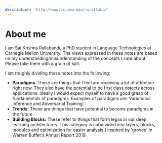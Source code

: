 ```yaml
---
description: 'http://www.cs.cmu.edu/~srallaba/'
---
```


# About me

I am Sai Krishna Rallabandi, a PhD student in Language Technologies at Carnegie Mellon University. The views expressed in these notes are based on my understanding/misunderstanding of the concepts I care about. Please take them with a grain of salt.

I am roughly dividing these notes into the following:

* **Paradigms**: These are things that I feel are receiving a lot of attention right now. They also have the potential to be first class objects across applications. Ideally I would expect myself to have a good grasp of fundamentals of paradigms. Examples of paradigms are: Variational Inference and Adversarial Training. 
* **Trends:** These are things that have potential to become paradigms in the future.
* **Building Blocks:** These refer to things that form legos in our deep learning architectures. This category is subdivided into layers, blocks, modules and optimization for easier analysis \( inspired by 'groves' in Warren Buffet's Annual Report 2019.



